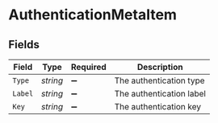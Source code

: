 # AuthenticationMetaItem


## Fields

| Field                    | Type                     | Required                 | Description              |
| ------------------------ | ------------------------ | ------------------------ | ------------------------ |
| `Type`                   | *string*                 | :heavy_minus_sign:       | The authentication type  |
| `Label`                  | *string*                 | :heavy_minus_sign:       | The authentication label |
| `Key`                    | *string*                 | :heavy_minus_sign:       | The authentication key   |